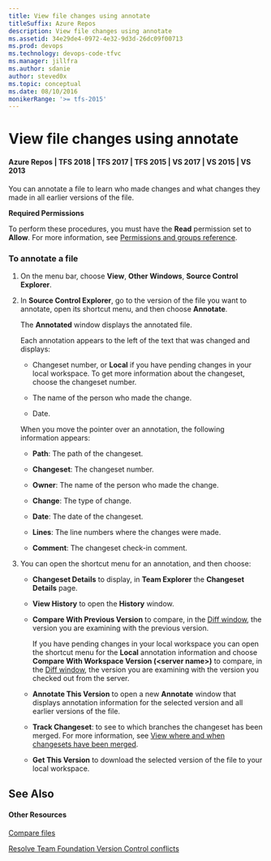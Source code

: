 ```yaml
---
title: View file changes using annotate
titleSuffix: Azure Repos
description: View file changes using annotate
ms.assetid: 34e29de4-0972-4e32-9d3d-26dc09f00713
ms.prod: devops
ms.technology: devops-code-tfvc
ms.manager: jillfra
ms.author: sdanie
author: steved0x
ms.topic: conceptual
ms.date: 08/10/2016
monikerRange: '>= tfs-2015'
---
```



# View file changes using annotate

#### Azure Repos | TFS 2018 | TFS 2017 | TFS 2015 | VS 2017 | VS 2015 | VS 2013

You can annotate a file to learn who made changes and what changes they made in all earlier versions of the file.

**Required Permissions**

To perform these procedures, you must have the **Read** permission set to **Allow**. For more information, see [Permissions and groups reference](../../organizations/security/permissions.md).

### To annotate a file

1.  On the menu bar, choose **View**, **Other Windows**, **Source Control Explorer**.

2.  In **Source Control Explorer**, go to the version of the file you want to annotate, open its shortcut menu, and then choose **Annotate**.

    The **Annotated** window displays the annotated file.

    Each annotation appears to the left of the text that was changed and displays:

    -   Changeset number, or **Local** if you have pending changes in your local workspace. To get more information about the changeset, choose the changeset number.

    -   The name of the person who made the change.

    -   Date.

    When you move the pointer over an annotation, the following information appears:

    -   **Path**: The path of the changeset.

    -   **Changeset**: The changeset number.

    -   **Owner**: The name of the person who made the change.

    -   **Change**: The type of change.

    -   **Date**: The date of the changeset.

    -   **Lines**: The line numbers where the changes were made.

    -   **Comment**: The changeset check-in comment.

3.  You can open the shortcut menu for an annotation, and then choose:

    -   **Changeset Details** to display, in **Team Explorer** the **Changeset Details** page.

    -   **View History** to open the **History** window.

    -   **Compare With Previous Version** to compare, in the [Diff window](compare-files.md), the version you are examining with the previous version.

        If you have pending changes in your local workspace you can open the shortcut menu for the **Local** annotation information and choose **Compare With Workspace Version (\<server name\>)** to compare, in the [Diff window](compare-files.md), the version you are examining with the version you checked out from the server.

    -   **Annotate This Version** to open a new **Annotate** window that displays annotation information for the selected version and all earlier versions of the file.

    -   **Track Changeset**: to see to which branches the changeset has been merged. For more information, see [View where and when changesets have been merged](view-where-when-changesets-have-been-merged.md).

    -   **Get This Version** to download the selected version of the file to your local workspace.

## See Also

#### Other Resources

 [Compare files](compare-files.md) 

 [Resolve Team Foundation Version Control conflicts](resolve-team-foundation-version-control-conflicts.md) 
